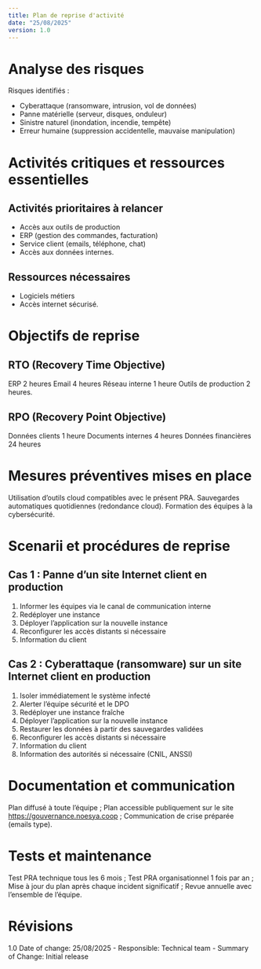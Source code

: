 ```yaml
---
title: Plan de reprise d'activité
date: "25/08/2025"
version: 1.0
---
```


# Analyse des risques
Risques identifiés : 
- Cyberattaque (ransomware, intrusion, vol de données) 
- Panne matérielle (serveur, disques, onduleur) 
- Sinistre naturel (inondation, incendie, tempête) 
- Erreur humaine (suppression accidentelle, mauvaise manipulation)

# Activités critiques et ressources essentielles
## Activités prioritaires à relancer
- Accès aux outils de production 
- ERP (gestion des commandes, facturation) 
- Service client (emails, téléphone, chat) 
- Accès aux données internes.
## Ressources nécessaires
- Logiciels métiers 
- Accès internet sécurisé.

# Objectifs de reprise
## RTO (Recovery Time Objective)
ERP 2 heures
Email 4 heures
Réseau interne 1 heure
Outils de production 2 heures.
## RPO (Recovery Point Objective)
Données clients 1 heure 
Documents internes 4 heures 
Données financières 24 heures

# Mesures préventives mises en place
Utilisation d’outils cloud compatibles avec le présent PRA. 
Sauvegardes automatiques quotidiennes (redondance cloud). 
Formation des équipes à la cybersécurité.

# Scenarii et procédures de reprise
## Cas 1 : Panne d’un site Internet client en production
1. Informer les équipes via le canal de communication interne 
2. Redéployer une instance 
3. Déployer l’application sur la nouvelle instance 
4. Reconfigurer les accès distants si nécessaire 
5. Information du client
## Cas 2 : Cyberattaque (ransomware) sur un site Internet client en production
1. Isoler immédiatement le système infecté 
2. Alerter l’équipe sécurité et le DPO 
3. Redéployer une instance fraîche 
4. Déployer l’application sur la nouvelle instance 
5. Restaurer les données à partir des sauvegardes validées 
6. Reconfigurer les accès distants si nécessaire 
7. Information du client 
8. Information des autorités si nécessaire (CNIL, ANSSI)

# Documentation et communication
Plan diffusé à toute l’équipe ; Plan accessible publiquement sur le site https://gouvernance.noesya.coop ; Communication de crise préparée (emails type).

# Tests et maintenance
Test PRA technique tous les 6 mois ; Test PRA organisationnel 1 fois par an ; Mise à jour du plan après chaque incident significatif ; Revue annuelle avec l’ensemble de l’équipe.

# Révisions
1.0 Date of change: 25/08/2025 - Responsible: Technical team - Summary of Change: Initial release
